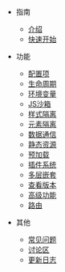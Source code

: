- 指南
  - [介绍](/)
  - [快速开始](zh-cn/start)

- 功能

  - [配置项](zh-cn/configure)
  - [生命周期](zh-cn/life-cycles)
  - [环境变量](zh-cn/env)
  - [JS沙箱](zh-cn/sandbox)
  - [样式隔离](zh-cn/scopecss)
  - [元素隔离](zh-cn/dom-scope)
  - [数据通信](zh-cn/data)
  - [静态资源](zh-cn/static-source)
  - [预加载](zh-cn/prefetch)
  - [插件系统](zh-cn/plugins)
  - [多层嵌套](zh-cn/qiantao)
  - [查看版本](zh-cn/version)
  - [高级功能](zh-cn/advanced)
  - [路由](zh-cn/route)
  <!-- - [部署](zh-cn/deploy) -->

- 其他

  - [常见问题](zh-cn/questions)
  - [讨论区](zh-cn/chat)
  - [更新日志](zh-cn/scopedchangelog)
